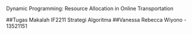 Dynamic Programming: Resource Allocation in Online Transportation 

##Tugas Makalah IF2211 Strategi Algoritma
##Vanessa Rebecca Wiyono - 13521151
